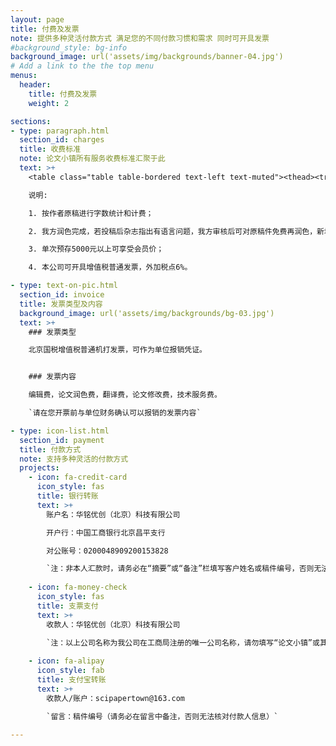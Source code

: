 ```yaml
---
layout: page
title: 付费及发票
note: 提供多种灵活付款方式 满足您的不同付款习惯和需求 同时可开具发票
#background_style: bg-info
background_image: url('assets/img/backgrounds/banner-04.jpg')
# Add a link to the the top menu
menus:
  header:
    title: 付费及发票
    weight: 2

sections:
- type: paragraph.html
  section_id: charges
  title: 收费标准
  note: 论文小镇所有服务收费标准汇聚于此
  text: >+
    <table class="table table-bordered text-left text-muted"><thead><tr><th width="15%">服务类型</th><th>服务项目</th><th>非会员价</th><th>会员价</th><th width="30%">适用稿件</th></tr></thead><tbody><tr><th rowspan="3">论文润色</th><td>高端润色</td><td>480元/千词字</td><td>450元/千词字</td><td>需要反复多次调整才能定稿的稿件</td></tr><tr><td>精深润色</td><td>300元/千词字</td><td>270元/千词字</td><td>直接用英文撰写的稿件<span style="color:red;">（推荐*）</span></td></tr><tr><td>双语润色</td><td>420元/千词字</td><td>380元/千词字</td><td>先用中文撰写，已自行翻译成英文的稿件</td></tr><tr><th rowspan="2">论文翻译</th><td>中译英</td><td>980元/千词字</td><td>900元/千词字</td><td>原稿为中文，需要我们协助转换成英文进行发表的稿件<span style="color:red;">（推荐*）</span></td></tr><tr><td>英译中</td><td>380元/千词字</td><td>350元/千词字</td><td>英文参考资料</td></tr><tr><th rowspan="3">论文投稿</th><td>SCI论文期刊投稿</td><td>980元/篇</td><td>880元/篇</td><td></td></tr><tr><td>EI论文期刊投稿</td><td>1180元/篇</td><td>1080元/篇</td><td></td></tr><tr><td>期刊论文改投</td><td>680元/次</td><td>680元/次</td><td></td></tr></tbody></table>

    说明:

    1. 按作者原稿进行字数统计和计费；

    2. 我方润色完成，若投稿后杂志指出有语言问题，我方审核后可对原稿件免费再润色，新增内容按字数单独计费；

    3. 单次预存5000元以上可享受会员价；

    4. 本公司可开具增值税普通发票，外加税点6%。

- type: text-on-pic.html
  section_id: invoice
  title: 发票类型及内容
  background_image: url('assets/img/backgrounds/bg-03.jpg')
  text: >+
    ### 发票类型

    北京国税增值税普通机打发票，可作为单位报销凭证。


    ### 发票内容

    编辑费，论文润色费，翻译费，论文修改费，技术服务费。

    `请在您开票前与单位财务确认可以报销的发票内容`

- type: icon-list.html
  section_id: payment
  title: 付款方式
  note: 支持多种灵活的付款方式
  projects:
    - icon: fa-credit-card
      icon_style: fas
      title: 银行转账
      text: >+
        账户名：华铭优创（北京）科技有限公司 

        开户行：中国工商银行北京昌平支行

        对公账号：0200048909200153828

        `注：非本人汇款时，请务必在“摘要”或“备注”栏填写客户姓名或稿件编号，否则无法核对付款人信息，可能导致稿件延迟修改或返回。`
        
    - icon: fa-money-check
      icon_style: fas
      title: 支票支付
      text: >+
        收款人：华铭优创（北京）科技有限公司

        `注：以上公司名称为我公司在工商局注册的唯一公司名称，请勿填写“论文小镇”或其他。支票的有效期为开出后的10天，因此请在支票开出后及时送交到我公司，以免支票过期。`
        
    - icon: fa-alipay
      icon_style: fab
      title: 支付宝转账
      text: >+
        收款人/账户：scipapertown@163.com 

        `留言：稿件编号（请务必在留言中备注，否则无法核对付款人信息）`

---
```

